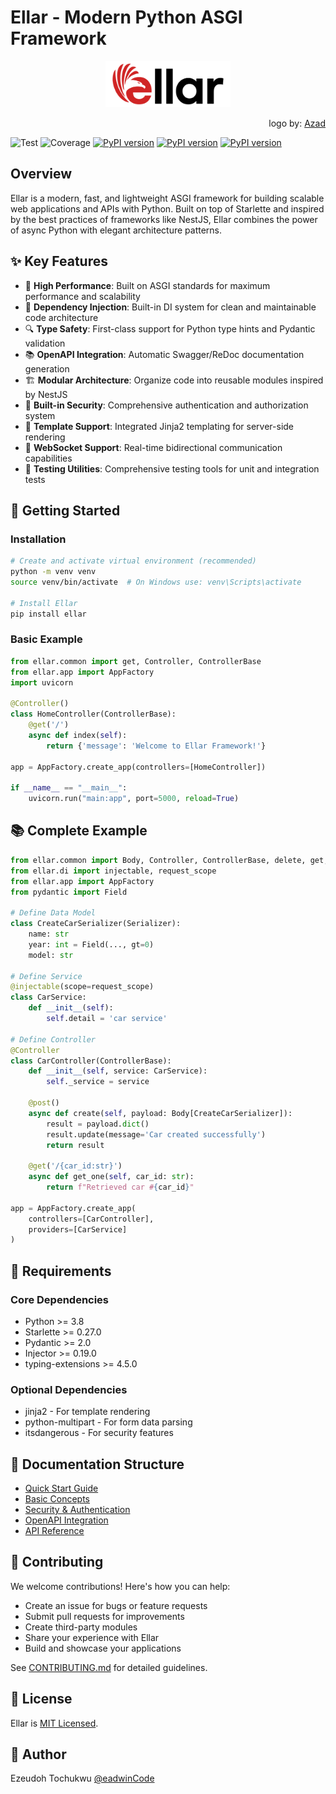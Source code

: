 # Ellar - Modern Python ASGI Framework

<p align="center">
  <img src="img/EllarLogoB.png" width="200" alt="Ellar Logo" />
</p>
<p align="end">logo by: <a target="_blank" href="https://www.behance.net/azadvertised">Azad</a></p>

![Test](https://github.com/python-ellar/ellar/actions/workflows/test_full.yml/badge.svg)
![Coverage](https://img.shields.io/codecov/c/github/python-ellar/ellar)
[![PyPI version](https://badge.fury.io/py/ellar.svg)](https://badge.fury.io/py/ellar)
[![PyPI version](https://img.shields.io/pypi/v/ellar.svg)](https://pypi.python.org/pypi/ellar)
[![PyPI version](https://img.shields.io/pypi/pyversions/ellar.svg)](https://pypi.python.org/pypi/ellar)

## Overview

Ellar is a modern, fast, and lightweight ASGI framework for building scalable web applications and APIs with Python. Built on top of Starlette and inspired by the best practices of frameworks like NestJS, Ellar combines the power of async Python with elegant architecture patterns.

## ✨ Key Features

- 🚀 **High Performance**: Built on ASGI standards for maximum performance and scalability
- 💉 **Dependency Injection**: Built-in DI system for clean and maintainable code architecture
- 🔍 **Type Safety**: First-class support for Python type hints and Pydantic validation
- 📚 **OpenAPI Integration**: Automatic Swagger/ReDoc documentation generation
- 🏗️ **Modular Architecture**: Organize code into reusable modules inspired by NestJS
- 🔐 **Built-in Security**: Comprehensive authentication and authorization system
- 🎨 **Template Support**: Integrated Jinja2 templating for server-side rendering
- 🔌 **WebSocket Support**: Real-time bidirectional communication capabilities
- 🧪 **Testing Utilities**: Comprehensive testing tools for unit and integration tests

## 🚀 Getting Started

### Installation

```bash
# Create and activate virtual environment (recommended)
python -m venv venv
source venv/bin/activate  # On Windows use: venv\Scripts\activate

# Install Ellar
pip install ellar
```

### Basic Example

```python
from ellar.common import get, Controller, ControllerBase
from ellar.app import AppFactory
import uvicorn

@Controller()
class HomeController(ControllerBase):
    @get('/')
    async def index(self):
        return {'message': 'Welcome to Ellar Framework!'}

app = AppFactory.create_app(controllers=[HomeController])

if __name__ == "__main__":
    uvicorn.run("main:app", port=5000, reload=True)
```

## 📚 Complete Example

```python
from ellar.common import Body, Controller, ControllerBase, delete, get, post, put, Serializer
from ellar.di import injectable, request_scope
from ellar.app import AppFactory
from pydantic import Field

# Define Data Model
class CreateCarSerializer(Serializer):
    name: str
    year: int = Field(..., gt=0)
    model: str

# Define Service
@injectable(scope=request_scope)
class CarService:
    def __init__(self):
        self.detail = 'car service'

# Define Controller
@Controller
class CarController(ControllerBase):
    def __init__(self, service: CarService):
        self._service = service
    
    @post()
    async def create(self, payload: Body[CreateCarSerializer]):
        result = payload.dict()
        result.update(message='Car created successfully')
        return result

    @get('/{car_id:str}')
    async def get_one(self, car_id: str):
        return f"Retrieved car #{car_id}"

app = AppFactory.create_app(
    controllers=[CarController],
    providers=[CarService]
)
```

## 🔧 Requirements

### Core Dependencies
- Python >= 3.8
- Starlette >= 0.27.0
- Pydantic >= 2.0
- Injector >= 0.19.0
- typing-extensions >= 4.5.0

### Optional Dependencies
- jinja2 - For template rendering
- python-multipart - For form data parsing
- itsdangerous - For security features

## 📖 Documentation Structure

- [Quick Start Guide](quick-project.md)
- [Basic Concepts](basics/index.md)
- [Security & Authentication](security/authentication/index.md)
- [OpenAPI Integration](openapi/index.md)
- [API Reference](references/index.md)

## 🤝 Contributing

We welcome contributions! Here's how you can help:

- Create an issue for bugs or feature requests
- Submit pull requests for improvements
- Create third-party modules
- Share your experience with Ellar
- Build and showcase your applications

See [CONTRIBUTING.md](https://github.com/python-ellar/ellar/blob/main/docs/contribution.md) for detailed guidelines.

## 📝 License

Ellar is [MIT Licensed](https://github.com/python-ellar/ellar/blob/main/LICENSE).

## 👤 Author

Ezeudoh Tochukwu [@eadwinCode](https://github.com/eadwinCode)
